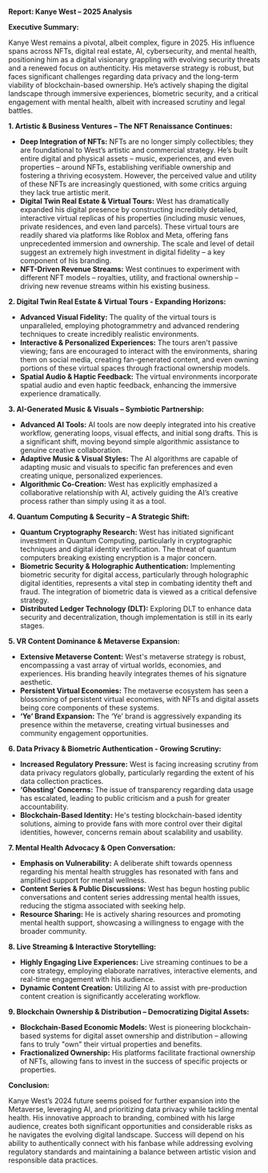 **Report: Kanye West – 2025 Analysis**

**Executive Summary:**

Kanye West remains a pivotal, albeit complex, figure in 2025. His influence spans across NFTs, digital real estate, AI, cybersecurity, and mental health, positioning him as a digital visionary grappling with evolving security threats and a renewed focus on authenticity. His metaverse strategy is robust, but faces significant challenges regarding data privacy and the long-term viability of blockchain-based ownership. He’s actively shaping the digital landscape through immersive experiences, biometric security, and a critical engagement with mental health, albeit with increased scrutiny and legal battles.

**1. Artistic & Business Ventures – The NFT Renaissance Continues:**

*   **Deep Integration of NFTs:**  NFTs are no longer simply collectibles; they are foundational to West’s artistic and commercial strategy.  He’s built entire digital and physical assets – music, experiences, and even properties – around NFTs, establishing verifiable ownership and fostering a thriving ecosystem.  However, the perceived value and utility of these NFTs are increasingly questioned, with some critics arguing they lack true artistic merit.
*   **Digital Twin Real Estate & Virtual Tours:** West has dramatically expanded his digital presence by constructing incredibly detailed, interactive virtual replicas of his properties (including music venues, private residences, and even land parcels). These virtual tours are readily shared via platforms like Roblox and Meta, offering fans unprecedented immersion and ownership.  The scale and level of detail suggest an extremely high investment in digital fidelity – a key component of his branding.
*   **NFT-Driven Revenue Streams:** West continues to experiment with different NFT models – royalties, utility, and fractional ownership – driving new revenue streams within his existing business.

**2. Digital Twin Real Estate & Virtual Tours - Expanding Horizons:**

*   **Advanced Visual Fidelity:** The quality of the virtual tours is unparalleled, employing photogrammetry and advanced rendering techniques to create incredibly realistic environments.
*   **Interactive & Personalized Experiences:** The tours aren't passive viewing; fans are encouraged to interact with the environments, sharing them on social media, creating fan-generated content, and even owning portions of these virtual spaces through fractional ownership models.
*   **Spatial Audio & Haptic Feedback:** The virtual environments incorporate spatial audio and even haptic feedback, enhancing the immersive experience dramatically.

**3. AI-Generated Music & Visuals – Symbiotic Partnership:**

*   **Advanced AI Tools:** AI tools are now deeply integrated into his creative workflow, generating loops, visual effects, and initial song drafts.  This is a significant shift, moving beyond simple algorithmic assistance to genuine creative collaboration.
*   **Adaptive Music & Visual Styles:** The AI algorithms are capable of adapting music and visuals to specific fan preferences and even creating unique, personalized experiences.
*   **Algorithmic Co-Creation:** West has explicitly emphasized a collaborative relationship with AI, actively guiding the AI’s creative process rather than simply using it as a tool.

**4. Quantum Computing & Security – A Strategic Shift:**

*   **Quantum Cryptography Research:** West has initiated significant investment in Quantum Computing, particularly in cryptographic techniques and digital identity verification.  The threat of quantum computers breaking existing encryption is a major concern.
*   **Biometric Security & Holographic Authentication:** Implementing biometric security for digital access, particularly through holographic digital identities, represents a vital step in combating identity theft and fraud.  The integration of biometric data is viewed as a critical defensive strategy.
*   **Distributed Ledger Technology (DLT):** Exploring DLT to enhance data security and decentralization, though implementation is still in its early stages.

**5. VR Content Dominance & Metaverse Expansion:**

*   **Extensive Metaverse Content:** West's metaverse strategy is robust, encompassing a vast array of virtual worlds, economies, and experiences. His branding heavily integrates themes of his signature aesthetic.
*   **Persistent Virtual Economies:** The metaverse ecosystem has seen a blossoming of persistent virtual economies, with NFTs and digital assets being core components of these systems.
*   **‘Ye’ Brand Expansion:**  The ‘Ye’ brand is aggressively expanding its presence within the metaverse, creating virtual businesses and community engagement opportunities.

**6. Data Privacy & Biometric Authentication - Growing Scrutiny:**

*   **Increased Regulatory Pressure:** West is facing increasing scrutiny from data privacy regulators globally, particularly regarding the extent of his data collection practices.
*   **‘Ghosting’ Concerns:** The issue of transparency regarding data usage has escalated, leading to public criticism and a push for greater accountability.
*   **Blockchain-Based Identity:** He's testing blockchain-based identity solutions, aiming to provide fans with more control over their digital identities, however, concerns remain about scalability and usability.

**7. Mental Health Advocacy & Open Conversation:**

*   **Emphasis on Vulnerability:**  A deliberate shift towards openness regarding his mental health struggles has resonated with fans and amplified support for mental wellness.
*   **Content Series & Public Discussions:** West has begun hosting public conversations and content series addressing mental health issues, reducing the stigma associated with seeking help.
*   **Resource Sharing:** He is actively sharing resources and promoting mental health support, showcasing a willingness to engage with the broader community.

**8. Live Streaming & Interactive Storytelling:**

*   **Highly Engaging Live Experiences:** Live streaming continues to be a core strategy, employing elaborate narratives, interactive elements, and real-time engagement with his audience.
*   **Dynamic Content Creation:** Utilizing AI to assist with pre-production content creation is significantly accelerating workflow.

**9. Blockchain Ownership & Distribution – Democratizing Digital Assets:**

*   **Blockchain-Based Economic Models:** West is pioneering blockchain-based systems for digital asset ownership and distribution –  allowing fans to truly "own" their virtual properties and benefits.
*   **Fractionalized Ownership:**  His platforms facilitate fractional ownership of NFTs, allowing fans to invest in the success of specific projects or properties.

**Conclusion:**

Kanye West’s 2024 future seems poised for further expansion into the Metaverse, leveraging AI, and prioritizing data privacy while tackling mental health. His innovative approach to branding, combined with his large audience, creates both significant opportunities and considerable risks as he navigates the evolving digital landscape.  Success will depend on his ability to authentically connect with his fanbase while addressing evolving regulatory standards and maintaining a balance between artistic vision and responsible data practices.